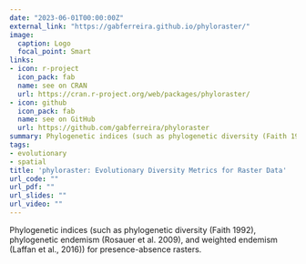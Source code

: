 ```yaml
---
date: "2023-06-01T00:00:00Z"
external_link: "https://gabferreira.github.io/phyloraster/"
image:
  caption: Logo
  focal_point: Smart
links:
- icon: r-project
  icon_pack: fab
  name: see on CRAN
  url: https://cran.r-project.org/web/packages/phyloraster/
- icon: github
  icon_pack: fab
  name: see on GitHub
  url: https://github.com/gabferreira/phyloraster
summary: Phylogenetic indices (such as phylogenetic diversity (Faith 1992), phylogenetic endemism (Rosauer et al. 2009), and weighted endemism (Laffan et al., 2016)) for presence-absence rasters.
tags:
- evolutionary
- spatial
title: 'phyloraster: Evolutionary Diversity Metrics for Raster Data'
url_code: ""
url_pdf: ""
url_slides: ""
url_video: ""
---
```


Phylogenetic indices (such as phylogenetic diversity (Faith 1992), phylogenetic endemism (Rosauer et al. 2009), and weighted endemism (Laffan et al., 2016)) for presence-absence rasters.